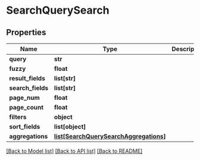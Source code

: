 # SearchQuerySearch

## Properties
Name | Type | Description | Notes
------------ | ------------- | ------------- | -------------
**query** | **str** |  | 
**fuzzy** | **float** |  | [optional] 
**result_fields** | **list[str]** |  | [optional] 
**search_fields** | **list[str]** |  | [optional] 
**page_num** | **float** |  | [optional] 
**page_count** | **float** |  | [optional] 
**filters** | **object** |  | [optional] 
**sort_fields** | **list[object]** |  | [optional] 
**aggregations** | [**list[SearchQuerySearchAggregations]**](SearchQuerySearchAggregations.md) |  | [optional] 

[[Back to Model list]](../README.md#documentation-for-models) [[Back to API list]](../README.md#documentation-for-api-endpoints) [[Back to README]](../README.md)


